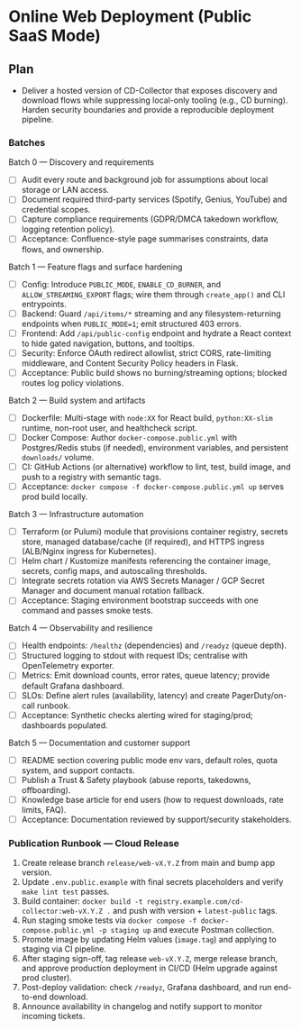 # Online Web Deployment (Public SaaS Mode)

## Plan
- Deliver a hosted version of CD-Collector that exposes discovery and download flows while
  suppressing local-only tooling (e.g., CD burning). Harden security boundaries and provide a
  reproducible deployment pipeline.

### Batches

Batch 0 — Discovery and requirements
- [ ] Audit every route and background job for assumptions about local storage or LAN access.
- [ ] Document required third-party services (Spotify, Genius, YouTube) and credential scopes.
- [ ] Capture compliance requirements (GDPR/DMCA takedown workflow, logging retention policy).
- [ ] Acceptance: Confluence-style page summarises constraints, data flows, and ownership.

Batch 1 — Feature flags and surface hardening
- [ ] Config: Introduce `PUBLIC_MODE`, `ENABLE_CD_BURNER`, and `ALLOW_STREAMING_EXPORT` flags; wire
      them through `create_app()` and CLI entrypoints.
- [ ] Backend: Guard `/api/items/*` streaming and any filesystem-returning endpoints when
      `PUBLIC_MODE=1`; emit structured 403 errors.
- [ ] Frontend: Add `/api/public-config` endpoint and hydrate a React context to hide gated
      navigation, buttons, and tooltips.
- [ ] Security: Enforce OAuth redirect allowlist, strict CORS, rate-limiting middleware, and
      Content Security Policy headers in Flask.
- [ ] Acceptance: Public build shows no burning/streaming options; blocked routes log policy
      violations.

Batch 2 — Build system and artifacts
- [ ] Dockerfile: Multi-stage with `node:XX` for React build, `python:XX-slim` runtime, non-root
      user, and healthcheck script.
- [ ] Docker Compose: Author `docker-compose.public.yml` with Postgres/Redis stubs (if needed),
      environment variables, and persistent `downloads/` volume.
- [ ] CI: GitHub Actions (or alternative) workflow to lint, test, build image, and push to a
      registry with semantic tags.
- [ ] Acceptance: `docker compose -f docker-compose.public.yml up` serves prod build locally.

Batch 3 — Infrastructure automation
- [ ] Terraform (or Pulumi) module that provisions container registry, secrets store, managed
      database/cache (if required), and HTTPS ingress (ALB/Nginx ingress for Kubernetes).
- [ ] Helm chart / Kustomize manifests referencing the container image, secrets, config maps, and
      autoscaling thresholds.
- [ ] Integrate secrets rotation via AWS Secrets Manager / GCP Secret Manager and document manual
      rotation fallback.
- [ ] Acceptance: Staging environment bootstrap succeeds with one command and passes smoke tests.

Batch 4 — Observability and resilience
- [ ] Health endpoints: `/healthz` (dependencies) and `/readyz` (queue depth).
- [ ] Structured logging to stdout with request IDs; centralise with OpenTelemetry exporter.
- [ ] Metrics: Emit download counts, error rates, queue latency; provide default Grafana dashboard.
- [ ] SLOs: Define alert rules (availability, latency) and create PagerDuty/on-call runbook.
- [ ] Acceptance: Synthetic checks alerting wired for staging/prod; dashboards populated.

Batch 5 — Documentation and customer support
- [ ] README section covering public mode env vars, default roles, quota system, and support
      contacts.
- [ ] Publish a Trust & Safety playbook (abuse reports, takedowns, offboarding).
- [ ] Knowledge base article for end users (how to request downloads, rate limits, FAQ).
- [ ] Acceptance: Documentation reviewed by support/security stakeholders.

### Publication Runbook — Cloud Release
1. Create release branch `release/web-vX.Y.Z` from main and bump app version.
2. Update `.env.public.example` with final secrets placeholders and verify `make lint test` passes.
3. Build container: `docker build -t registry.example.com/cd-collector:web-vX.Y.Z .` and push with
   version + `latest-public` tags.
4. Run staging smoke tests via `docker compose -f docker-compose.public.yml -p staging up` and execute
   Postman collection.
5. Promote image by updating Helm values (`image.tag`) and applying to staging via CI pipeline.
6. After staging sign-off, tag release `web-vX.Y.Z`, merge release branch, and approve production
   deployment in CI/CD (Helm upgrade against prod cluster).
7. Post-deploy validation: check `/readyz`, Grafana dashboard, and run end-to-end download.
8. Announce availability in changelog and notify support to monitor incoming tickets.
